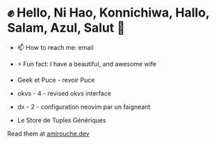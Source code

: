 # ✊ Hello, Ni Hao, Konnichiwa, Hallo, Salam, Azul, Salut 👋


- 📫 How to reach me: email
- ⚡ Fun fact: I have a beautiful, and awesome wife


- Geek et Puce - revoir Puce
- okvs - 4 - revised okvs interface
- dx - 2 - configuration neovim par un faigneant
- Le Store de Tuples Génériques

Read them at [amirouche.dev](https://amirouche.dev)
